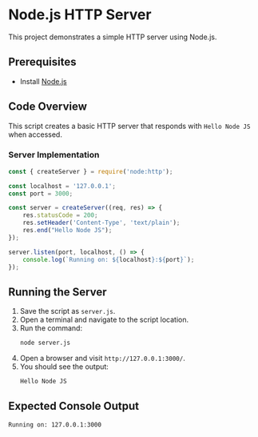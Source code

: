 # Node.js HTTP Server

This project demonstrates a simple HTTP server using Node.js.

## Prerequisites
- Install [Node.js](https://nodejs.org/)

## Code Overview
This script creates a basic HTTP server that responds with `Hello Node JS` when accessed.

### Server Implementation
```js
const { createServer } = require('node:http');

const localhost = '127.0.0.1';
const port = 3000;

const server = createServer((req, res) => {
    res.statusCode = 200;
    res.setHeader('Content-Type', 'text/plain');
    res.end("Hello Node JS");
});

server.listen(port, localhost, () => {
    console.log(`Running on: ${localhost}:${port}`);
});
```

## Running the Server
1. Save the script as `server.js`.
2. Open a terminal and navigate to the script location.
3. Run the command:
   ```sh
   node server.js
   ```
4. Open a browser and visit `http://127.0.0.1:3000/`.
5. You should see the output:
   ```sh
   Hello Node JS
   ```

## Expected Console Output
```sh
Running on: 127.0.0.1:3000
```
